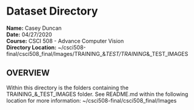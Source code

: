 <h1>Dataset Directory</h1>

**Name:** Casey Duncan <br />
**Date:** 04/27/2020 <br />
**Course:** CSCI 508 - Advance Computer Vision <br />
**Directory Location:** ~/csci508-final/csci508_final/Images/TRAINING_&_TEST/TRAINING_&_TEST_IMAGES

<h2>OVERVIEW</h2>

Within this directory is the folders containing the TRAINING_&_TEST_IMAGES folder. See README.md within the following location for more information:
~/csci508-final/csci508_final/Images
